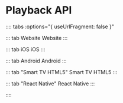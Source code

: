 # Playback API

:::: tabs :options="{ useUrlFragment: false }"

::: tab Website
Website
:::

::: tab iOS
iOS
:::

::: tab Android
Android
:::

::: tab "Smart TV HTML5"
Smart TV HTML5
:::

::: tab "React Native"
React Native
:::

::::